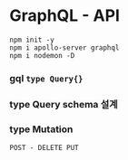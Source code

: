 # GraphQL - API

```
npm init -y
npm i apollo-server graphql
npm i nodemon -D
```

### gql `type Query{}`

### type Query schema 설계

### type Mutation

    POST - DELETE PUT
